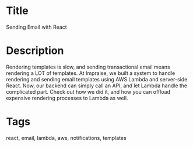 # Title

Sending Email with React

# Description

Rendering templates is slow, and sending transactional email means rendering a LOT of templates. At Impraise, we built a system to handle rendering and sending email templates using AWS Lambda and server-side React. Now, our backend can simply call an API, and let Lambda handle the complicated part. Check out how we did it, and how you can offload expensive rendering processes to Lambda as well.

# Tags

react, email, lambda, aws, notifications, templates
